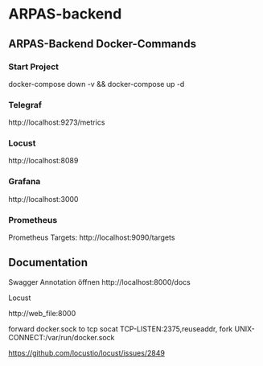 # ARPAS-backend

## ARPAS-Backend Docker-Commands
### Start Project

docker-compose down -v && docker-compose up -d


### Telegraf
http://localhost:9273/metrics
### Locust
http://localhost:8089
### Grafana
http://localhost:3000
### Prometheus
Prometheus Targets: http://localhost:9090/targets

## Documentation

Swagger Annotation öffnen
http://localhost:8000/docs


Locust

http://web_file:8000

forward docker.sock to tcp
socat TCP-LISTEN:2375,reuseaddr, fork UNIX-CONNECT:/var/run/docker.sock


https://github.com/locustio/locust/issues/2849